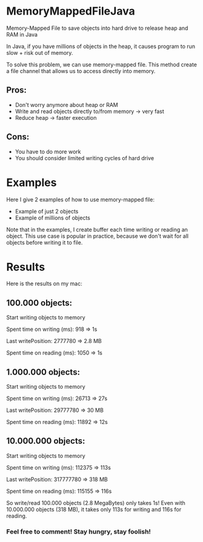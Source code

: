 # MemoryMappedFileJava
Memory-Mapped File to save objects into hard drive to release heap and RAM in Java

In Java, if you have millions of objects in the heap, it causes program to run slow + risk out of memory.

To solve this problem, we can use memory-mapped file. This method create a file channel that allows us to access directly into memory.

## Pros: 
- Don't worry anymore about heap or RAM
- Write and read objects directly to/from memory -> very fast
- Reduce heap -> faster execution

## Cons:
- You have to do more work
- You should consider limited writing cycles of hard drive

# Examples
Here I give 2 examples of how to use memory-mapped file:
- Example of just 2 objects
- Example of millions of objects

Note that in the examples, I create buffer each time writing or reading an object. This use case is popular in practice, because we don't wait for all objects before writing it to file.

# Results
Here is the results on my mac:

## 100.000 objects:
Start writing objects to memory

Spent time on writing (ms): 918  => 1s

Last writePosition: 2777780  => 2.8 MB

Spent time on reading (ms): 1050  => 1s


## 1.000.000 objects:
Start writing objects to memory

Spent time on writing (ms): 26713  => 27s

Last writePosition: 29777780  => 30 MB

Spent time on reading (ms): 11892  => 12s

## 10.000.000 objects:
Start writing objects to memory

Spent time on writing (ms): 112375  => 113s

Last writePosition: 317777780  => 318 MB

Spent time on reading (ms): 115155  => 116s


So write/read 100.000 objects (2.8 MegaBytes) only takes 1s! Even with 10.000.000 objects (318 MB), it takes only 113s for writing and 116s for reading.


### Feel free to comment! Stay hungry, stay foolish!
